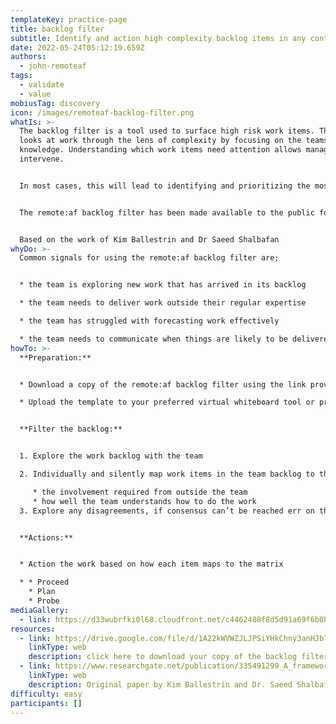 ```yaml
---
templateKey: practice-page
title: backlog filter
subtitle: Identify and action high complexity backlog items in any context.
date: 2022-05-24T05:12:19.659Z
authors:
  - john-remoteaf
tags:
  - validate
  - value
mobiusTag: discovery
icon: /images/remoteaf-backlog-filter.png
whatIs: >-
  The backlog filter is a tool used to surface high risk work items. This canvas
  looks at work through the lens of complexity by focusing on the teams'
  knowledge. Understanding which work items need attention allows managers to
  intervene.


  In most cases, this will lead to identifying and prioritizing the most unknown work higher in the backlog. Doing this will de-risk the backlog and improve predictability for the team. As with all remote:af patterns, the backlog filter is designed to be effective regardless of context and can be used across many types of teams.


  The remote:af backlog filter has been made available to the public for use. All copyright in the canvas is owned by Remote Agility Framework Pty Ltd and used under license.


  Based on the work of Kim Ballestrin and Dr Saeed Shalbafan
whyDo: >-
  Common signals for using the remote:af backlog filter are;


  * the team is exploring new work that has arrived in its backlog

  * the team needs to deliver work outside their regular expertise

  * the team has struggled with forecasting work effectively

  * the team needs to communicate when things are likely to be delivered and/or the risk to delivery forecasts
howTo: >-
  **Preparation:**


  * Download a copy of the remote:af backlog filter using the link provided

  * Upload the template to your preferred virtual whiteboard tool or print it out for in person workshops


  **Filter the backlog:**


  1. Explore the work backlog with the team

  2. Individually and silently map work items in the team backlog to the matrix according to:

     * the involvement required from outside the team
     * how well the team understands how to do the work
  3. Explore any disagreements, if consensus can’t be reached err on the side of caution


  **Actions:**


  * Action the work based on how each item maps to the matrix

  * * Proceed
    * Plan
    * Probe
mediaGallery:
  - link: https://d33wubrfki0l68.cloudfront.net/c4462488f8d5d91a69f6b0b90dc5f0c03139deb0/5724c/static/8ea46e003f93c4ac5392f32fdf32d0dc/27a09/remoteaf-backlog-filter.png
resources:
  - link: https://drive.google.com/file/d/1A22kWVWZJLJPSiYHkChny3anHJb7oeI-/view?usp=sharing
    linkType: web
    description: click here to download your copy of the backlog filter
  - link: https://www.researchgate.net/publication/335491299_A_framework_to_manage_uncertainty_in_early_planning_of_projects_an_ICT_project
    linkType: web
    description: Original paper by Kim Ballestrin and Dr. Saeed Shalbafan
difficulty: easy
participants: []
---
```

